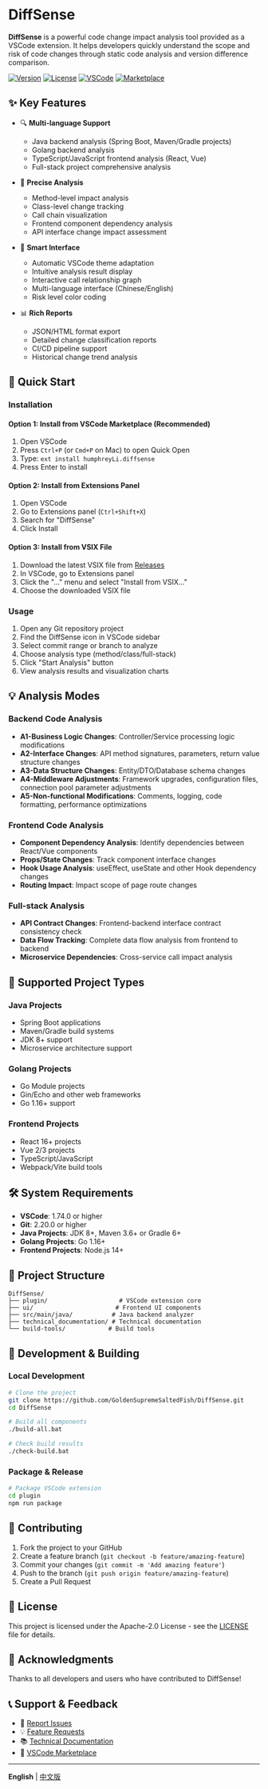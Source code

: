 # DiffSense

**DiffSense** is a powerful code change impact analysis tool provided as a VSCode extension. It helps developers quickly understand the scope and risk of code changes through static code analysis and version difference comparison.

[![Version](https://img.shields.io/badge/version-0.1.12-blue.svg)](https://github.com/GoldenSupremeSaltedFish/DiffSense)
[![License](https://img.shields.io/badge/license-Apache--2.0-green.svg)](./LICENSE.txt)
[![VSCode](https://img.shields.io/badge/VSCode-1.74.0+-blueviolet.svg)](https://code.visualstudio.com/)
[![Marketplace](https://img.shields.io/badge/Marketplace-DiffSense-orange.svg)](https://marketplace.visualstudio.com/items?itemName=humphreyLi.diffsense)

## ✨ Key Features

- 🔍 **Multi-language Support**
  - Java backend analysis (Spring Boot, Maven/Gradle projects)
  - Golang backend analysis
  - TypeScript/JavaScript frontend analysis (React, Vue)
  - Full-stack project comprehensive analysis

- 🎯 **Precise Analysis**
  - Method-level impact analysis
  - Class-level change tracking
  - Call chain visualization
  - Frontend component dependency analysis
  - API interface change impact assessment

- 🌈 **Smart Interface**
  - Automatic VSCode theme adaptation
  - Intuitive analysis result display
  - Interactive call relationship graph
  - Multi-language interface (Chinese/English)
  - Risk level color coding

- 📊 **Rich Reports**
  - JSON/HTML format export
  - Detailed change classification reports
  - CI/CD pipeline support
  - Historical change trend analysis

## 🚀 Quick Start

### Installation

#### Option 1: Install from VSCode Marketplace (Recommended)
1. Open VSCode
2. Press `Ctrl+P` (or `Cmd+P` on Mac) to open Quick Open
3. Type: `ext install humphreyLi.diffsense`
4. Press Enter to install

#### Option 2: Install from Extensions Panel
1. Open VSCode
2. Go to Extensions panel (`Ctrl+Shift+X`)
3. Search for "DiffSense"
4. Click Install

#### Option 3: Install from VSIX File
1. Download the latest VSIX file from [Releases](https://github.com/GoldenSupremeSaltedFish/DiffSense/releases)
2. In VSCode, go to Extensions panel
3. Click the "..." menu and select "Install from VSIX..."
4. Choose the downloaded VSIX file

### Usage
1. Open any Git repository project
2. Find the DiffSense icon in VSCode sidebar
3. Select commit range or branch to analyze
4. Choose analysis type (method/class/full-stack)
5. Click "Start Analysis" button
6. View analysis results and visualization charts

## 💡 Analysis Modes

### Backend Code Analysis
- **A1-Business Logic Changes**: Controller/Service processing logic modifications
- **A2-Interface Changes**: API method signatures, parameters, return value structure changes
- **A3-Data Structure Changes**: Entity/DTO/Database schema changes
- **A4-Middleware Adjustments**: Framework upgrades, configuration files, connection pool parameter adjustments
- **A5-Non-functional Modifications**: Comments, logging, code formatting, performance optimizations

### Frontend Code Analysis
- **Component Dependency Analysis**: Identify dependencies between React/Vue components
- **Props/State Changes**: Track component interface changes
- **Hook Usage Analysis**: useEffect, useState and other Hook dependency changes
- **Routing Impact**: Impact scope of page route changes

### Full-stack Analysis
- **API Contract Changes**: Frontend-backend interface contract consistency check
- **Data Flow Tracking**: Complete data flow analysis from frontend to backend
- **Microservice Dependencies**: Cross-service call impact analysis

## 📝 Supported Project Types

### Java Projects
- Spring Boot applications
- Maven/Gradle build systems
- JDK 8+ support
- Microservice architecture support

### Golang Projects
- Go Module projects
- Gin/Echo and other web frameworks
- Go 1.16+ support

### Frontend Projects
- React 16+ projects
- Vue 2/3 projects
- TypeScript/JavaScript
- Webpack/Vite build tools

## 🛠️ System Requirements

- **VSCode**: 1.74.0 or higher
- **Git**: 2.20.0 or higher
- **Java Projects**: JDK 8+, Maven 3.6+ or Gradle 6+
- **Golang Projects**: Go 1.16+
- **Frontend Projects**: Node.js 14+

## 📁 Project Structure

```
DiffSense/
├── plugin/                    # VSCode extension core
├── ui/                       # Frontend UI components
├── src/main/java/           # Java backend analyzer
├── technical_documentation/ # Technical documentation
└── build-tools/            # Build tools
```

## 🔧 Development & Building

### Local Development
```bash
# Clone the project
git clone https://github.com/GoldenSupremeSaltedFish/DiffSense.git
cd DiffSense

# Build all components
./build-all.bat

# Check build results
./check-build.bat
```

### Package & Release
```bash
# Package VSCode extension
cd plugin
npm run package
```

## 🤝 Contributing

1. Fork the project to your GitHub
2. Create a feature branch (`git checkout -b feature/amazing-feature`)
3. Commit your changes (`git commit -m 'Add amazing feature'`)
4. Push to the branch (`git push origin feature/amazing-feature`)
5. Create a Pull Request

## 📄 License

This project is licensed under the Apache-2.0 License - see the [LICENSE](LICENSE.txt) file for details.

## 🌟 Acknowledgments

Thanks to all developers and users who have contributed to DiffSense!

## 📞 Support & Feedback

- 🐛 [Report Issues](https://github.com/GoldenSupremeSaltedFish/DiffSense/issues)
- 💡 [Feature Requests](https://github.com/GoldenSupremeSaltedFish/DiffSense/discussions)
- 📚 [Technical Documentation](./technical_documentation/)
- 🛒 [VSCode Marketplace](https://marketplace.visualstudio.com/items?itemName=humphreyLi.diffsense)

---

**English** | [中文版](./cn_readme.md)
